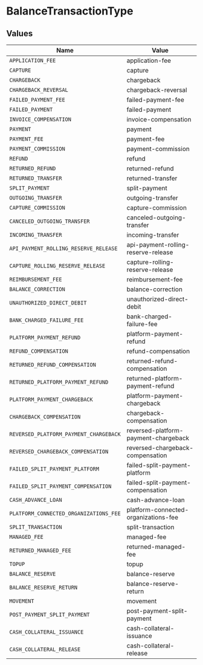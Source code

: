 # BalanceTransactionType


## Values

| Name                                   | Value                                  |
| -------------------------------------- | -------------------------------------- |
| `APPLICATION_FEE`                      | application-fee                        |
| `CAPTURE`                              | capture                                |
| `CHARGEBACK`                           | chargeback                             |
| `CHARGEBACK_REVERSAL`                  | chargeback-reversal                    |
| `FAILED_PAYMENT_FEE`                   | failed-payment-fee                     |
| `FAILED_PAYMENT`                       | failed-payment                         |
| `INVOICE_COMPENSATION`                 | invoice-compensation                   |
| `PAYMENT`                              | payment                                |
| `PAYMENT_FEE`                          | payment-fee                            |
| `PAYMENT_COMMISSION`                   | payment-commission                     |
| `REFUND`                               | refund                                 |
| `RETURNED_REFUND`                      | returned-refund                        |
| `RETURNED_TRANSFER`                    | returned-transfer                      |
| `SPLIT_PAYMENT`                        | split-payment                          |
| `OUTGOING_TRANSFER`                    | outgoing-transfer                      |
| `CAPTURE_COMMISSION`                   | capture-commission                     |
| `CANCELED_OUTGOING_TRANSFER`           | canceled-outgoing-transfer             |
| `INCOMING_TRANSFER`                    | incoming-transfer                      |
| `API_PAYMENT_ROLLING_RESERVE_RELEASE`  | api-payment-rolling-reserve-release    |
| `CAPTURE_ROLLING_RESERVE_RELEASE`      | capture-rolling-reserve-release        |
| `REIMBURSEMENT_FEE`                    | reimbursement-fee                      |
| `BALANCE_CORRECTION`                   | balance-correction                     |
| `UNAUTHORIZED_DIRECT_DEBIT`            | unauthorized-direct-debit              |
| `BANK_CHARGED_FAILURE_FEE`             | bank-charged-failure-fee               |
| `PLATFORM_PAYMENT_REFUND`              | platform-payment-refund                |
| `REFUND_COMPENSATION`                  | refund-compensation                    |
| `RETURNED_REFUND_COMPENSATION`         | returned-refund-compensation           |
| `RETURNED_PLATFORM_PAYMENT_REFUND`     | returned-platform-payment-refund       |
| `PLATFORM_PAYMENT_CHARGEBACK`          | platform-payment-chargeback            |
| `CHARGEBACK_COMPENSATION`              | chargeback-compensation                |
| `REVERSED_PLATFORM_PAYMENT_CHARGEBACK` | reversed-platform-payment-chargeback   |
| `REVERSED_CHARGEBACK_COMPENSATION`     | reversed-chargeback-compensation       |
| `FAILED_SPLIT_PAYMENT_PLATFORM`        | failed-split-payment-platform          |
| `FAILED_SPLIT_PAYMENT_COMPENSATION`    | failed-split-payment-compensation      |
| `CASH_ADVANCE_LOAN`                    | cash-advance-loan                      |
| `PLATFORM_CONNECTED_ORGANIZATIONS_FEE` | platform-connected-organizations-fee   |
| `SPLIT_TRANSACTION`                    | split-transaction                      |
| `MANAGED_FEE`                          | managed-fee                            |
| `RETURNED_MANAGED_FEE`                 | returned-managed-fee                   |
| `TOPUP`                                | topup                                  |
| `BALANCE_RESERVE`                      | balance-reserve                        |
| `BALANCE_RESERVE_RETURN`               | balance-reserve-return                 |
| `MOVEMENT`                             | movement                               |
| `POST_PAYMENT_SPLIT_PAYMENT`           | post-payment-split-payment             |
| `CASH_COLLATERAL_ISSUANCE`             | cash-collateral-issuance               |
| `CASH_COLLATERAL_RELEASE`              | cash-collateral-release                |